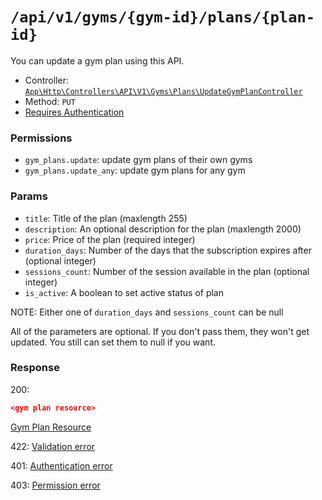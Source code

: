 # `/api/v1/gyms/{gym-id}/plans/{plan-id}`
You can update a gym plan using this API.

- Controller: [`App\Http\Controllers\API\V1\Gyms\Plans\UpdateGymPlanController`](../../../../src/app/Http/Controllers/API/V1/Gyms/Plans\UpdateGymPlanController.php)
- Method: `PUT`
- [Requires Authentication](../../auth/login.md#how-to-use-api-token)

### Permissions

- `gym_plans.update`: update gym plans of their own gyms
- `gym_plans.update_any`: update gym plans for any gym

### Params

- `title`: Title of the plan (maxlength 255)
- `description`: An optional description for the plan (maxlength 2000)
- `price`: Price of the plan (required integer)
- `duration_days`: Number of the days that the subscription expires after (optional integer)
- `sessions_count`: Number of the session available in the plan (optional integer)
- `is_active`: A boolean to set active status of plan

NOTE: Either one of `duration_days` and `sessions_count` can be null

All of the parameters are optional. If you don't pass them, they won't get updated.
You still can set them to null if you want.

### Response

200:
```json
<gym plan resource>
```

[Gym Plan Resource](../../resources/gym_plan.md)

422: [Validation error](../../validation-errors.md)

401: [Authentication error](../../authentication-errors.md)

403: [Permission error](../../permission-errors.md)
